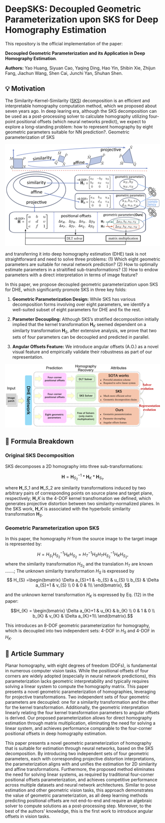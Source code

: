 # DeepSKS: Decoupled Geometric Parameterization upon SKS for Deep Homography Estimation

This repository is the official implementation of the paper: 

**Decoupled Geometric Parameterization and its Application in Deep Homography Estimation**.

__Authors:__ Yao Huang, Siyuan Cao, Yaqing Ding, Hao Yin, Shibin Xie, Zhijun Fang, Jiachun Wang, Shen Cai, Junchi Yan, Shuhan Shen.

<!-- **Links:**  [[Paper]](https://arxiv.org/pdf/2402.18008) -->

## 💡 Motivation

The Similarity-Kernel-Similarity ([SKS](http://www.cscvlab.com/research/SKS-Homography/)) decomposition is an efficient and interpretable homography computation method, which we proposed about seven years ago. In deep learing era, although the SKS decomposition can be used as a post-processing solver to calculate homography utilizing four-point positional offsets (which neural networks predict), we expect to explore a long-standing problem: how to represent homography by eight geometric parameters suitable for NN prediction?. Geometric parameterization of SKS

![alt text](figs/hierarchicalTrans.png)

and transferring it into deep homography estimation (DHE) task is not straightforward and need to solve three problems: (1) Which eight geometric parameters are suitable for neural network prediction? (2) How to optimally estimate parameters in a straitified sub-transformations? (3) How to endow parameters with a direct interpretation in terms of image feature?   

In this paper, we propose decoupled geometric parameterization upon SKS for DHE, which significantly promote SKS in three key folds:

1. **Geometric Parameterization Design:** While SKS has various decomposition forms involving over eight parameters, we identify a well-suited subset of eight parameters for DHE and fix the rest.

2. **Parameter Decoupling:** Although SKS’s stratified decomposition initially implied that the kernel transformation $\mathbf{H}_K$ seemed dependent on a similarty transformation $\mathbf{H}_S$, after extensive analysis, we prove that two sets of four parameters can be decoupled and predicted in parallel.

3. **Angular Offsets Feature:** We introduce angular offsets (A.O.) as a novel visual feature and empirically validate their robustness as part of our representation.

![alt text](figs/comparison.png)

## 🔬 Formula Breakdown

### Original SKS Decomposition
SKS decomposes a 2D homography into three sub-transformations: 
```math
\mathbf{H}=\mathbf{H}_{S_2}^{-1}*\mathbf{H}_{K}*\mathbf{H}_{S_1},
```
where $\mathbf{H}\_{S\_1}$ and $\mathbf{H}\_{S\_2}$ are similarity transformations induced by two arbitrary pairs of corresponding points on source plane and target plane, respectively; $\mathbf{H}\_{K}$ is the 4-DOF kernel transfromation we defined, which generates projective distortion between two similarity-normalized planes. In the SKS work, $\mathbf{H}\_{K}$ is associated with the hyperbolic similarity transformation $\mathbf{H}_{S}$.

### Geometric Parameterization upon SKS

In this paper, the homography $H$ from the source image to the target image is represented by:

$$H = H_{S_{1}}H_{S_{2}}^{-1}H_{K}H_{S_{2}} = H_{T}^{-1}H_{S}H_{T}H_{S_{2}}^{-1}H_{K}H_{S_{2}},$$
where the similarity transformation $H_{S_{2}}$ and the translation $H_{T}$ are known .......; The unknown similarity transformation $H_{S}$ is expressed by 
$$
H_{S} =\begin{bmatrix} 
\Delta a_{S}+1 & -b_{S} & u_{S} \\
b_{S} & \Delta a_{S}+1 & v_{S} \\
0 & 0 & 1\\
\end{bmatrix},
$$

and the unknown kernel transformation $H_{K}$ is expressed by Eq. (12) in the paper:

$$H_{K} = \begin{bmatrix} 
\Delta a_{K}+1 & u_{K} & b_{K} \\ 
0 & 1 & 0 \\ 
b_{K} & v_{K} & \Delta a_{K}+1\\ 
\end{bmatrix}.$$

This introduces an 8-DOF geometric parameterization for homography, which is decoupled into two independent sets: 4-DOF in $H_{S}$ and 4-DOF in $H_{K}$.


## 📜 Article Summary


Planar homography, with eight degrees of freedom (DOFs), is fundamental in numerous computer vision tasks. While the positional offsets of four corners are widely adopted (especially in neural 
network predictions), this parameterization lacks geometric interpretability and typically requires solving a linear system to compute the homography matrix. This paper presents a novel geometric parameterization of homographies, leveraging  for projective transformations. Two independent sets of four geometric parameters are decoupled: one for a similarity transformation and the other for the kernel transformation. Additionally, the geometric interpretation linearly relating the four kernel transformation parameters to angular offsets is derived. Our proposed parameterization allows for direct homography estimation through matrix multiplication, eliminating the need for solving a linear system, and achieves performance comparable to the four-corner positional offsets in deep homography estimation.

This paper presents a novel geometric parameterization of homography that is suitable for estimation through neural networks, based on the SKS decomposition. By introducing two independent sets of four geometric parameters, each with corresponding projective distortion interpretations, the parameterization aligns with and unifies the estimation for 2D similarity and affine transformations. Furthermore, the proposed method eliminates the need for solving linear systems, as required by traditional four-corner positional offsets parameterization, and achieves competitive performance across multiple datasets and neural network architectures. Similar to pose estimation and other geometric vision tasks, this approach demonstrates the value of geometric parameterization, as all deep learning methods predicting positional offsets are not end-to-end and require an algebraic solver to compute solutions as a post-processing step. Moreover, to the best of the authors' knowledge, this is the first work to introduce angular offsets in vision tasks.
